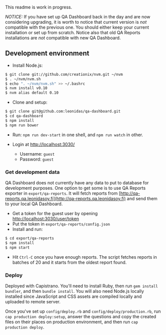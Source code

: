 
This readme is work in progress.

*NOTICE:* If you have set up QA Dashboard back in the day and are now considering upgrading, it is worth to notice that current version is *not* compatible with the previous one. You should either keep your current installation or set up from scratch. Notice also that old QA Reports installations are *not* compatible with new QA Dashboard.

## Development environment

* Install Node.js:

```bash
$ git clone git://github.com/creationix/nvm.git ~/nvm
$ . ~/nvm/nvm.sh
$ echo ". ~/nvm/nvm.sh" >> ~/.bashrc
$ nvm install v0.10
$ nvm alias default 0.10
```

* Clone and setup:

```bash
$ git clone git@github.com:leonidas/qa-dashboard.git
$ cd qa-dashboard
$ npm install
$ npm run bower
```

* Run: `npm run dev-start` in one shell, and `npm run watch` in other.

* Login at [http://localhost:3030/](http://localhost:3030/)
  * Username: `guest`
  * Password: `guest`


### Get development data

QA Dashboard does not currently have any data to put to database for development purposes. One option to get some is to use QA Reports exporter in `export/qa-reports`. It will fetch reports from [http://qa-reports.qa.leonidasoy.fi](http://qa-reports.qa.leonidasoy.fi) and send them to your local QA Dashboard.

* Get a token for the guest user by opening [http://localhost:3030/user/token](http://localhost:3030/user/token)
* Put the token in `export/qa-reports/config.json`
* Install and run:

```bash
$ cd export/qa-reports
$ npm install
$ npm start
```

* Hit `Ctrl-C` once you have enough reports. The script fetches reports in batches of 20 and it starts from the oldest report found.

### Deploy

Deployed with Capistrano. You'll need to install Ruby, then run `gem install bundler`, and then `bundle install`. You will also need Node.js locally installed since JavaScript and CSS assets are compiled locally and uploaded to remote server.

Once you've set up `config/deploy.rb` and `config/deploy/production.rb`, run `cap production deploy:setup`, answer the questions and copy the created files on their places on production environment, and then run `cap production deploy`.
